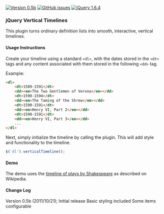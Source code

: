 [![Version 0.5b](https://img.shields.io/badge/version-0.5b-brightgreen.svg)](https://github.com/chimericdream/jquery-vertical-timeline)
[![GitHub issues](https://img.shields.io/github/issues/chimericdream/jquery-vertical-timeline.svg)](https://github.com/chimericdream/jquery-vertical-timeline/issues)
[![jQuery 1.6.4](https://img.shields.io/badge/jQuery-1.6.4-red.svg)](https://jquery.com/)

### jQuery Vertical Timelines

This plugin turns ordinary definition lists into smooth, interactive, vertical timelines.

#### Usage Instructions

Create your timeline using a standard `<dl>`, with the dates stored in the `<dt>` tags and any content associated with them stored in the following `<dd>` tag.

Example:
```html
<dl>
    <dt>1589-1591</dt>
    <dd><em>The Two Gentlemen of Verona</em></dd>
    <dt>1590-1594</dt>
    <dd><em>The Taming of the Shrew</em></dd>
    <dt>1590-1591</dt>
    <dd><em>Henry VI, Part 2</em></dd>
    <dt>1590-1591</dt>
    <dd><em>Henry VI, Part 3</em></dd>
    ...
</dl>
```

Next, simply initialize the timeline by calling the plugin. This will add style and functionality to the timeline.

```javascript
$('dl').verticalTimeline();
```

#### Demo

The demo uses the [timeline of plays by Shakespeare](https://jsfiddle.net/f8vq2x8f/) as described on Wikipedia.

#### Change Log

Version 0.5b (2011/10/21); Initial release
    Basic styling included
    Some items configurable